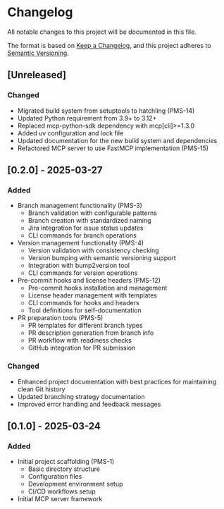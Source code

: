 # Changelog

All notable changes to this project will be documented in this file.

The format is based on [Keep a Changelog](https://keepachangelog.com/en/1.0.0/),
and this project adheres to [Semantic Versioning](https://semver.org/spec/v2.0.0.html).

## [Unreleased]
### Changed
- Migrated build system from setuptools to hatchling (PMS-14)
- Updated Python requirement from 3.9+ to 3.12+
- Replaced mcp-python-sdk dependency with mcp[cli]>=1.3.0
- Added uv configuration and lock file
- Updated documentation for the new build system and dependencies
- Refactored MCP server to use FastMCP implementation (PMS-15)

## [0.2.0] - 2025-03-27
### Added
- Branch management functionality (PMS-3)
  - Branch validation with configurable patterns
  - Branch creation with standardized naming
  - Jira integration for issue status updates
  - CLI commands for branch operations
- Version management functionality (PMS-4)
  - Version validation with consistency checking
  - Version bumping with semantic versioning support
  - Integration with bump2version tool
  - CLI commands for version operations
- Pre-commit hooks and license headers (PMS-12)
  - Pre-commit hooks installation and management
  - License header management with templates
  - CLI commands for hooks and headers
  - Tool definitions for self-documentation
- PR preparation tools (PMS-5)
  - PR templates for different branch types
  - PR description generation from branch info
  - PR workflow with readiness checks
  - GitHub integration for PR submission

### Changed
- Enhanced project documentation with best practices for maintaining clean Git history
- Updated branching strategy documentation
- Improved error handling and feedback messages

## [0.1.0] - 2025-03-24
### Added
- Initial project scaffolding (PMS-1)
  - Basic directory structure
  - Configuration files
  - Development environment setup
  - CI/CD workflows setup
- Initial MCP server framework
